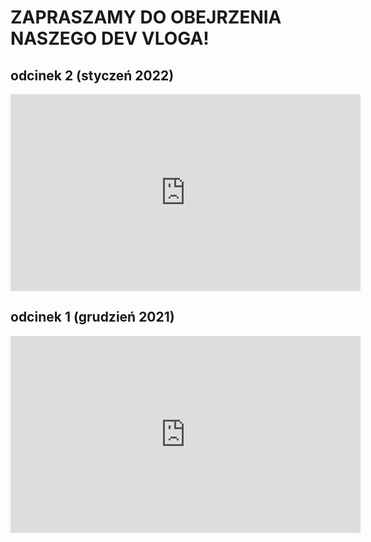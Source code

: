 # ZAPRASZAMY DO OBEJRZENIA NASZEGO DEV VLOGA!

## odcinek 2 (styczeń 2022)

<iframe width="560" height="315" src="https://www.youtube.com/embed/fOTBtoNmCuw" title="YouTube video player" frameborder="0" allow="accelerometer; autoplay; clipboard-write; encrypted-media; gyroscope; picture-in-picture" allowfullscreen></iframe>

## odcinek 1 (grudzień 2021)

<iframe width="560" height="315" src="https://www.youtube.com/embed/TUHikZDpMxo" title="YouTube video player" frameborder="0" allow="accelerometer; autoplay; clipboard-write; encrypted-media; gyroscope; picture-in-picture" allowfullscreen></iframe>
